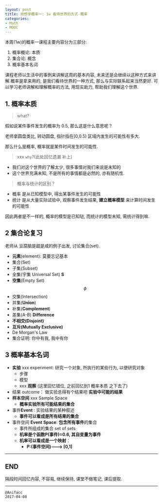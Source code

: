 ```yaml
---
layout: post
title: 顽想学概率一: 1w 看待世界的方式-概率
categories:
- Math
- MOOC
---
```


本周(1w)的概率一课程主要内容分为三部分:

1. 概率概论: 本质
2. 集合论: 概念
3. 概率基本名词

课程老师以生活中的事例来讲解这周的基本内容, 未来还是会继续以这种方式来讲解.概率是拿来用的, 是我们看待世界的一种方式, 那么与实际联系起来当然更好. 可以学习老师讲解和理解概率的方法, 用现实助力, 帮助我们理解这个世界.

## 1. 概率本质

> what?

假如说某件事件发生的概率为 0.5, 那么这是什么意思呢？

老师拿圆盘类比, 转动圆盘, 指针指在[0,0.5) 区域内发生的可能性有多大.

那么什么是概率, 概率就是某件时间发生的可能性.

> xxx ``why``?(此处回忆遗漏 补上)

- 我们对这个世界的了解太少, 很多事情对我们来说是未知的
- 这个世界充满未知, 不是所有的事情都是必然的, 亦有随机性.

> 概率与统计的区别？

- 概率 是从已知模型中, 得出某事件发生的可能性
- 统计 是从大量实际试验中, 观察事件发生结果, **建立概率模型** 来计算时间发生的可能性

因此两者是不一样的, 概率的模型是已知哒, 而统计的模型未知, 需统计得到嘛.

## 2 集合论复习

老师从 豆腐脑是甜是咸的例子出发, 讨论集合(set).

- **元素**(element): 莫要忘记基本
- 集合(Set)
- 子集(Subset)
- 全集(宇集 Universal Set) **S**
- **空集**(Empty Set) $$\phi$$
- 交集(Intersection)
- 并集(**Union**)
- 补集(**Complement**)
- 差集(A-B) **Difference**
- **不相交(Disjoint)**
- **互斥(Mutually Exclusive)**
- De Morgan's Law
- 集合证明: 你中有我, 我中有你

## 3 概率基本名词

- **实验** xxx experiment: 研究一个对象, 所执行的某些行为, 以便研究对象
    - 步骤
    - 模型
    - xxx **观察** (这里回忆错位, 之前回忆到1 概率本质 之下去了) 
- 结果 outcome： 做实验总得有个结果吧 **实验中可能的结果**
- **样本空间** xxx Sample Space
    - **概率实验所有可能结果的集合** 
- 事件**Event** : 实验结果的某种叙述
    - **事件可以看成是所有结果的集合** 
- 事件空间 **Event Space**: **包含所有事件**的集合
    - 事件所组成的集合 set of sets
    - **机率是个函数P(事件)=0.6, 其自变量为事件**
    - **机率可以看成是一个映射**：
        - **P:(事件空间)---> [0,1]** 

---

## END

隔段时间回忆内容, 不容易, 继续保持, 课堂不做笔记, 课后提取.

---

    @Anifacc  
    2017-04-08
